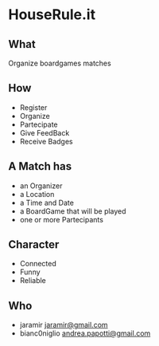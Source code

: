 HouseRule.it
============

What
----

Organize boardgames matches

How
---

* Register
* Organize
* Partecipate
* Give FeedBack
* Receive Badges

A Match has
-----------

* an Organizer
* a Location
* a Time and Date
* a BoardGame that will be played
* one or more Partecipants

Character
---------

* Connected
* Funny
* Reliable

Who
---

* jaramir <jaramir@gmail.com>
* bianc0niglio <andrea.papotti@gmail.com>